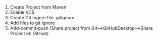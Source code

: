 1. Create Project from Maven
2. Enable VCS
3. Create Git Ingore file .gitignore
4. Add files to git ignore
5. Add-commit-push (Share project from Git-->GitHubDesktop-->Share Project on GitHub)